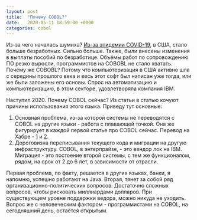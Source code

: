 ```yaml
---
layout: post
title:  "Почему COBOL?"
date:   2020-05-11 18:59:00 +0000
categories: cobol
---
```


Из-за чего началась шумиха? [Из-за эпидемии COVID-19][ibm-open-mainframe-project-launch-initiative-to-help-train-cobol-coders], в США, стало больше безработных. Сильно больше. Также, были внесены изменения в выплаты пособий по безработице. Объёмы работ по сопровождению ПО резко выросли, программистов на COBOBL не стало хватать. Почему же COBOBL? Потому что компьютеризация в США активно шла с середины прошлого века и весь этот софт был написан уже тогда, или же были заложены его основы. Спрос на автоматизацию и компьютеризацию, в этом секторе, удовлетворяла компания IBM.

Наступил 2020. Почему COBOL сейчас? Из статьи в статью кочуют причины использования этого языка. Приведу тут основные: 

1. Основная проблема, из-за которой системы не переводятся с COBOL на другие языки - работа с плавающей точкой. Она же фигурирует в каждой первой статье про COBOL сейчас. Перевод на Хабре - [1][habr-cobol-1] и [2][habr-cobol-2].
2. Дороговизна переписывания текущего кода и миграции на другую инфраструктуру. COBOL, в энтерпрайзе, - это вендор лок на IBM. Миграция - это постоение второй системы, с тем же функционалом, рядом, на срок от 2 до 6 лет, в зависимости от отрасли. 

Первая проблема, по факту, решается в других языках, банки, я напомню, успешно работают на Java. Вторая, тянет за собой ряд организационно-политических вопросов. Достаточно сложных вопросов, чтобы рисковать миллиардами долларов. При существующем уровне поддержки ведора, можно никуда не уходить. Вопрос же с человеческим фактором - программистами на COBOL, на сегодняшний день, остаётся открытым. 

[ibm-open-mainframe-project-launch-initiative-to-help-train-cobol-coders]: https://www.zdnet.com/article/ibm-open-mainframe-project-launch-initiative-to-help-train-cobol-coders/
[habr-cobol-1]: https://habr.com/ru/company/ruvds/blog/467251/
[habr-cobol-2]: https://habr.com/ru/company/ruvds/blog/467253/